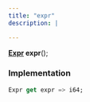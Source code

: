 ```yaml
---
title: "expr"
description: |

---
```

<span class="dart-code"><strong>[Expr] expr</strong>();</span>


### Implementation
```dart
Expr get expr => i64;
```

[Expr]: /reference/classes/expr/